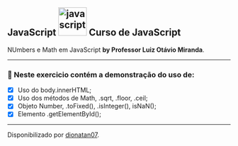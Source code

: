 <h2>
JavaScript <a href="https://emoji.gg/emoji/3203-javascript">
<img src="https://cdn3.emoji.gg/emojis/3203-javascript.png" width="64px" height="64px" alt="javascript"></a>
Curso de JavaScript
</h2>

<p>NUmbers e Math em JavaScript <strong>by Professor Luiz Otávio Miranda</strong>.
</strong> 

<hr>

<h3>
🛑 Neste exercicio contém a demonstração do uso de:
</h3>

- [x] Uso do body.innerHTML;
- [x] Uso dos métodos de Math, .sqrt, .floor, .ceil;
- [x] Objeto Number, .toFixed(), .isInteger(), isNaN();
- [x] Elemento .getElementById();

-------------------------------------------------

Disponibilizado por [dionatan07](https://www.linkedin.com/in/dionatandeandrade/ "LinkedIn").
